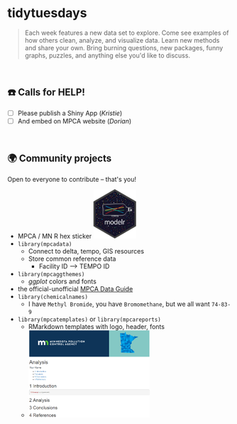# tidytuesdays

> Each week features a new data set to explore. Come see examples of how others clean, analyze, and visualize data. Learn new methods and share your own. Bring burning questions, new packages, funny graphs, puzzles, and anything else you'd like to discuss.


<br>

## :phone: Calls for **HELP!**

- [ ]  Please publish a Shiny App (*Kristie*)
- [ ]  And embed on MPCA website (*Dorian*)

<br>

## :earth_africa: Community projects

Open to everyone to contribute – that's you!

- MPCA / MN R hex sticker <img src="https://raw.githubusercontent.com/rstudio/hex-stickers/master/PNG/modelr.png" width="20%"> 
- `library(mpcadata)`
    - Connect to delta, tempo, GIS resources
    - Store common reference data
        - Facility ID --> TEMPO ID    
- `library(mpcaggthemes)`
    - _ggplot_ colors and fonts
- the official-unofficial [MPCA Data Guide](https://mpca-data.github.io/Data-Guide/)
- `library(chemicalnames)`
    - I have `Methyl Bromide`, you have `Bromomethane`, but we all want `74-83-9`
- `library(mpcatemplates)` or `library(mpcareports)`
    - RMarkdown templates with logo, header, fonts
    - <img src="images/mpca_template.png" width="60%"> 

<br>
